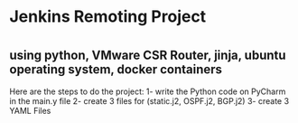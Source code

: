<h1> Jenkins Remoting Project <h1/>
<h2> using python, VMware CSR Router, jinja, ubuntu operating system, docker containers </h2>
Here are the steps to do the project:
1- write the Python code on PyCharm in the main.y file
2- create 3 files for (static.j2, OSPF.j2, BGP.j2)
3- create 3 YAML Files  
